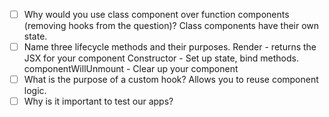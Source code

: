 - [ ] Why would you use class component over function components (removing hooks from the question)?
    Class components have their own state.
- [ ] Name three lifecycle methods and their purposes.
    Render - returns the JSX for your component
    Constructor - Set up state, bind methods.
    componentWillUnmount - Clear up your component
- [ ] What is the purpose of a custom hook?
    Allows you to reuse component logic.
- [ ] Why is it important to test our apps?
